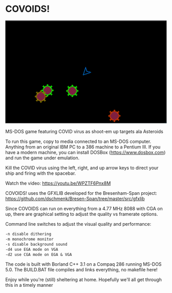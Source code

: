 # COVOIDS!

![covoids](https://github.com/dschmenk/COVOIDS/raw/main/covoids.png)

MS-DOS game featuring COVID virus as shoot-em up targets ala Asteroids

To run this game, copy to media connected to an MS-DOS computer. Anything from an original IBM PC to a 386 machine to a Pentium III. If you have a modern machine, you can install DOSBox (https://www.dosbox.com) and run the game under emulation.

Kill the COVID virus using the left, right, and up arrow keys to direct your ship and firing with the spacebar.

Watch the video: https://youtu.be/WPZTF6Pnx8M

COVOIDS! uses the GFXLIB developed for the Bresenham-Span project: https://github.com/dschmenk/Bresen-Span/tree/master/src/gfxlib

Since COVOIDS can run on everything from a 4.77 MHz 8088 with CGA on up, there are graphical setting to adjust the quality vs framerate options.

Command line switches to adjust the visual quality and performance: 

    -n disable dithering
    -m monochrome monitor
    -s disable background sound
    -d4 use EGA mode on VGA
    -d2 use CGA mode on EGA & VGA

The code is built with Borland C++ 3.1 on a Compaq 286 running MS-DOS 5.0. The BUILD.BAT file compiles and links everything, no makefile here!

Enjoy while you're (still) sheltering at home. Hopefully we'll all get through this in a timely manner

